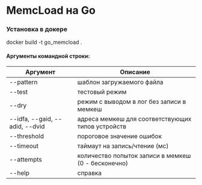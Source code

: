 # MemcLoad на Go

### Установка в докере
docker build -t go_memcload .

#### Аргументы командной строки:

Аргумент|Описание
---|---
--pattern                       |шаблон загружаемого файла
--test                          |тестовый режим
--dry                           |режим с выводом в лог без записи в мемкеш
--idfa, --gaid, --adid, --dvid  |адреса мемкеш для соответствующих типов устройств
--threshold                     |пороговое значение ошибок
--timeout                       |таймаут на запись/чтение (мс)
--attempts                      |количество попыток записи в мемкеш (0 - бесконечно)
--help                          |справка